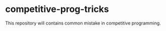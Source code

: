 # competitive-prog-tricks
This repository will contains common mistake in competitive programming. 
